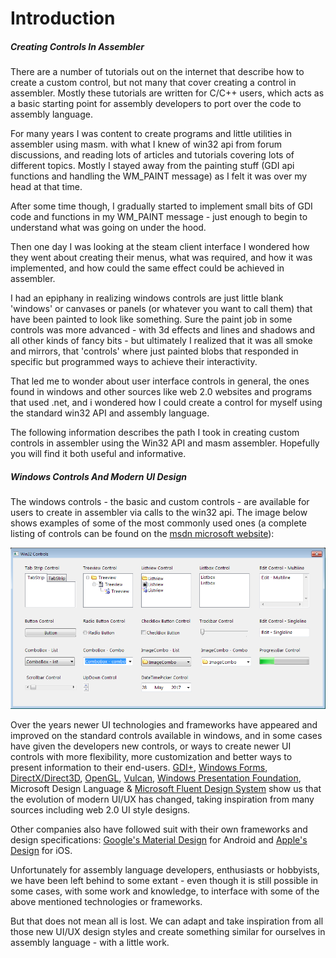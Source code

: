 # Introduction

##### Creating Controls In Assembler

There are a number of tutorials out on the internet that describe how to create a custom control, but not many that cover creating a control in assembler. Mostly these tutorials are written for C/C++ users, which acts as a basic starting point for assembly developers to port over the code to assembly language.

For many years I was content to create programs and little utilities in assembler using masm. with what I knew of win32 api from forum discussions, and reading lots of articles and tutorials covering lots of different topics. Mostly I stayed away from the painting stuff \(GDI api functions and handling the WM\_PAINT message\) as I felt it was over my head at that time.

After some time though, I gradually started to implement small bits of GDI code and functions in my WM\_PAINT message - just enough to begin to understand what was going on under the hood.

Then one day I was looking at the steam client interface I wondered how they went about creating their menus, what was required, and how it was implemented, and how could the same effect could be achieved in assembler.

I had an epiphany in realizing windows controls are just little blank 'windows' or canvases or panels \(or whatever you want to call them\) that have been painted to look like something. Sure the paint job in some controls was more advanced - with 3d effects and lines and shadows and all other kinds of fancy bits - but ultimately I realized that it was all smoke and mirrors, that 'controls' where just painted blobs that responded in specific but programmed ways to achieve their interactivity.

That led me to wonder about user interface controls in general, the ones found in windows and other sources like web 2.0 websites and programs that used .net, and i wondered how I could create a control for myself using the standard win32 API and assembly language.

The following information describes the path I took in creating custom controls in assembler using the Win32 API and masm assembler. Hopefully you will find it both useful and informative.

##### Windows Controls And Modern UI Design

The windows controls - the basic and custom controls - are available for users to create in assembler via calls to the win32 api. The image below shows examples of some of the most commonly used ones \(a complete listing of controls can be found on the [msdn microsoft website](https://msdn.microsoft.com/en-us/library/windows/desktop/bb773169%28v=vs.85%29.aspx)\):

![](/assets/win32controls.png)

Over the years newer UI technologies and frameworks have appeared and improved on the standard controls available in windows, and in some cases have given the developers new controls, or ways to create newer UI controls with more flexibility, more customization and better ways to present information to their end-users. [GDI+](https://msdn.microsoft.com/en-us/library/ms533798%28v=vs.85%29.aspx), [Windows Forms](https://msdn.microsoft.com/en-us/library/dd30h2yb%28v=vs.110%29.aspx), [DirectX/Direct3D](https://msdn.microsoft.com/en-us/library/windows/desktop/bb153256%28v=vs.85%29.aspx), [OpenGL](https://www.opengl.org/), [Vulcan](https://www.khronos.org/vulkan/), [Windows Presentation Foundation](https://msdn.microsoft.com/en-us/library/aa663364.aspx), Microsoft Design Language & [Microsoft Fluent Design System](https://developer.microsoft.com/en-us/windows/apps/design) show us that the evolution of modern UI/UX has changed, taking inspiration from many sources including web 2.0 UI style designs.

Other companies also have followed suit with their own frameworks and design specifications: [Google's Material Design](https://material.io/guidelines/) for Android and [Apple's Design](https://developer.apple.com/design/) for iOS.

Unfortunately for assembly language developers, enthusiasts or hobbyists, we have been left behind to some extant - even though it is still possible in some cases, with some work and knowledge, to interface with some of the above mentioned technologies or frameworks.

But that does not mean all is lost. We can adapt and take inspiration from all those new UI/UX design styles and create something similar for ourselves in assembly language - with a little work.

